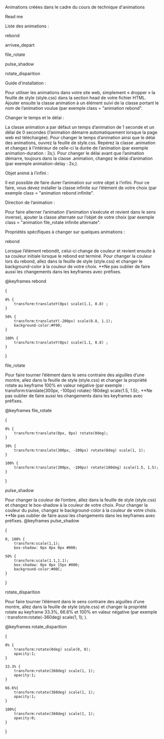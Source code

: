 Animations créées dans le cadre du cours de technique d'animations

Read me

Liste des animations :

rebond

arrivee_depart

file_rotate

pulse_shadow

rotate_disparition

Guide d’installation :

Pour utiliser les animations dans votre site web, simplement « dropper » la feuille de style (style.css) dans la section head de votre fichier HTML. Ajouter ensuite la classe animation à un élément suivi de la classe portant le nom de l’animation voulue (par exemple class = "animation rebond".

Changer le temps et le délai :

La classe animation a par défaut un temps d’animation de 1 seconde et un délai de 0 secondes (l’animation démarre automatiquement lorsque la page web est téléchargée). Pour changer le temps d’animation ainsi que le délai des animations, ouvrez la feuille de style.css. Repérez la classe .animation et changez à l’intérieur de celle-ci la durée de l’animation (par exemple animation-duration : 3s;). Pour changer le délai avant que l’animation démarre, toujours dans la classe .animation, changez le délai d’animation (par exemple animation-delay : 2s;).

Objet animé à l’infini :

Il est possible de faire durer l’animation sur votre objet à l’infini. Pour ce faire, vous devez installer la classe infinite sur l’élément de votre choix (par exemple class = "animation rebond infinite".

Direction de l’animation :

Pour faire alterner l’animation (l’animation s’exécute et revient dans le sens inverse), ajouter la classe alternate sur l’objet de votre choix (par exemple class = "animation file_rotate infinite alternate".

Propriétés spécifiques à changer sur quelques animations :

rebond

Lorsque l’élément rebondit, celui-ci change de couleur et revient ensuite à sa couleur initiale lorsque le rebond est terminé. Pour changer la couleur lors du rebond, allez dans la feuille de style (style.css) et changer le background-color à la couleur de votre choix. **Ne pas oublier de faire aussi les changements dans les keyframes avec préfixes.

@keyframes rebond

{
	
	0% {
		transform:translateY(0px) scale(1.1, 0.8) ;	
	}
	
	50% {
		transform:translateY(-200px) scale(0.8, 1.1);
		background-color:#F00;	
	}
	
	100% {
		transform:translateY(0px) scale(1.1, 0.8) ;	
	}

}

file_rotate

Pour faire tourner l’élément dans le sens contraire des aiguilles d’une montre, allez dans la feuille de style (style.css) et changer la propriété rotate au keyframe 100% en valeur négative (par exemple : transform:translate(300px, -100px) rotate(-180deg) scale(1.5, 1.5);. **Ne pas oublier de faire aussi les changements dans les keyframes avec préfixes.

@keyframes file_rotate

{
	
	0% {
		transform:translate(0px, 0px) rotate(0deg);	
	}
	
	30% {
		transform:translate(300px, -100px) rotate(0deg) scale(1, 1);
	}
	
	100% {
		transform:translate(300px, -100px) rotate(180deg) scale(1.5, 1.5);	
	}

}

pulse_shadow

Pour changer la couleur de l’ombre, allez dans la feuille de style (style.css) et changez le box-shadow à la couleur de votre choix. Pour changer la couleur du pulse, changez le background-color à la couleur de votre choix. **Ne pas oublier de faire aussi les changements dans les keyframes avec préfixes.
@keyframes pulse_shadow

{
	
	0, 100% {
		transform:scale(1,1);
		box-shadow: 0px 0px 0px #000;
	
	50% {
		transform:scale(1.1,1.1);
		box-shadow: 0px 0px 15px #000;
		background-color:#00C;
	}

}

rotate_disparition

Pour faire tourner l’élément dans le sens contraire des aiguilles d’une montre, allez dans la feuille de style (style.css) et changer la propriété rotate au keyframe 33.3%, 66.6% et 100%  en valeur négative (par exemple : transform:rotate(-360deg) scale(1, 1); ).

@keyframes rotate_disparition

{
	
	0% {
		transform:rotate(0deg) scale(0, 0);
		opacity:1;
	}
	
	33.3% {
		transform:rotate(360deg) scale(1, 1);
		opacity:1;
	}
	
	66.6%{
		transform:rotate(360deg) scale(1, 1);
		opacity:1;
	}
	
	100%{
		transform:rotate(360deg) scale(1, 1);
		opacity:0;
	}

}
